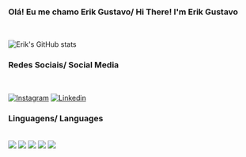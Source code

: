 ### Olá! Eu me chamo Erik Gustavo/ Hi There! I'm Erik Gustavo
<br>

![Erik's GitHub stats](https://github-readme-stats.vercel.app/api?username=ErikExatas&show_icons=true&theme=dark)

### Redes Sociais/ Social Media
<br>

[![Instagram](https://img.shields.io/badge/Instagram-E4405F?style=for-the-badge&logo=instagram&logoColor=white)](https://www.instagram.com/erikgustavoo/) [![Linkedin](https://img.shields.io/badge/LinkedIn-0077B5?style=for-the-badge&logo=linkedin&logoColor=white)](https://www.linkedin.com/in/erik-gustavo-oliveira-71034a204/)

### Linguagens/ Languages
<br>
<div >
    <img align='center' src='https://img.shields.io/badge/C%23-239120?style=for-the-badge&logo=c-sharp&logoColor=white'>
    <img align='center' src='https://img.shields.io/badge/C-00599C?style=for-the-badge&logo=c&logoColor=white'>
    <img align='center' src='https://img.shields.io/badge/Python-3776AB?style=for-the-badge&logo=python&logoColor=white'>
    <img align='center' src='https://img.shields.io/badge/Java-ED8B00?style=for-the-badge&logo=openjdk&logoColor=white'>
    <img align='center' src='https://img.shields.io/badge/JavaScript-323330?style=for-the-badge&logo=javascript&logoColor=F7DF1E'>
</div>
